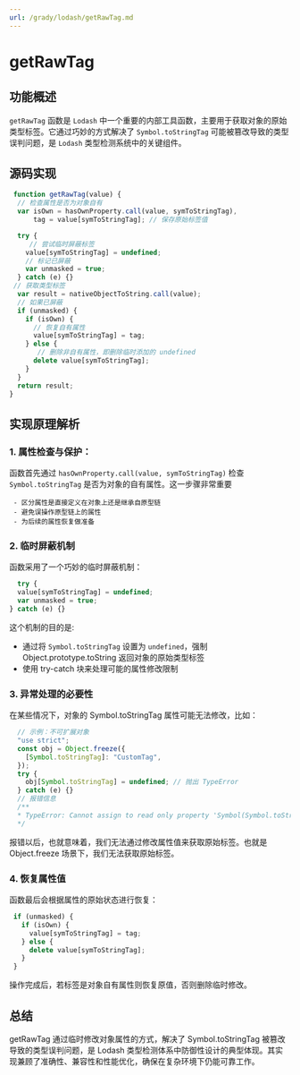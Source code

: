 ```yaml
---
url: /grady/lodash/getRawTag.md
---
```

# getRawTag

## 功能概述

`getRawTag` 函数是 `Lodash` 中一个重要的内部工具函数，主要用于获取对象的原始类型标签。它通过巧妙的方式解决了 `Symbol.toStringTag` 可能被篡改导致的类型误判问题，是 `Lodash` 类型检测系统中的关键组件。

## 源码实现

```js
 function getRawTag(value) {
  // 检查属性是否为对象自有
  var isOwn = hasOwnProperty.call(value, symToStringTag),
      tag = value[symToStringTag]; // 保存原始标签值

  try {
     // 尝试临时屏蔽标签
    value[symToStringTag] = undefined;
    // 标记已屏蔽
    var unmasked = true;
  } catch (e) {}
 // 获取类型标签
  var result = nativeObjectToString.call(value);
  // 如果已屏蔽
  if (unmasked) {
    if (isOwn) {
      // 恢复自有属性
      value[symToStringTag] = tag;
    } else {
       // 删除非自有属性，即删除临时添加的 undefined
      delete value[symToStringTag];
    }
  }
  return result;
}

```

## 实现原理解析

### 1. 属性检查与保护：

函数首先通过 `hasOwnProperty.call(value, symToStringTag)` 检查 `Symbol.toStringTag` 是否为对象的自有属性。这一步骤非常重要

```
 - 区分属性是直接定义在对象上还是继承自原型链
 - 避免误操作原型链上的属性
 - 为后续的属性恢复做准备
```

### 2. 临时屏蔽机制

函数采用了一个巧妙的临时屏蔽机制：

```js
  try {
  value[symToStringTag] = undefined;
  var unmasked = true;
} catch (e) {}
```

这个机制的目的是:

* 通过将 `Symbol.toStringTag` 设置为 `undefined`，强制 Object.prototype.toString 返回对象的原始类型标签
* 使用 try-catch 块来处理可能的属性修改限制

### 3. 异常处理的必要性

在某些情况下，对象的 Symbol.toStringTag 属性可能无法修改，比如：

```js
  // 示例：不可扩展对象
  "use strict";
  const obj = Object.freeze({
    [Symbol.toStringTag]: "CustomTag",
  });
  try {
    obj[Symbol.toStringTag] = undefined; // 抛出 TypeError
  } catch (e) {}
  // 报错信息
  /**
  * TypeError: Cannot assign to read only property 'Symbol(Symbol.toStringTag)' of object * '#<Object>'
  */ 

```

报错以后，也就意味着，我们无法通过修改属性值来获取原始标签。也就是 Object.freeze 场景下，我们无法获取原始标签。

### 4. 恢复属性值

函数最后会根据属性的原始状态进行恢复：

```js
 if (unmasked) {
   if (isOwn) {
     value[symToStringTag] = tag;
   } else {
     delete value[symToStringTag];
   }
 }

```

操作完成后，若标签是对象自有属性则恢复原值，否则删除临时修改。

## 总结

getRawTag 通过临时修改对象属性的方式，解决了 Symbol.toStringTag 被篡改导致的类型误判问题，是 Lodash 类型检测体系中防御性设计的典型体现。其实现兼顾了准确性、兼容性和性能优化，确保在复杂环境下仍能可靠工作。
